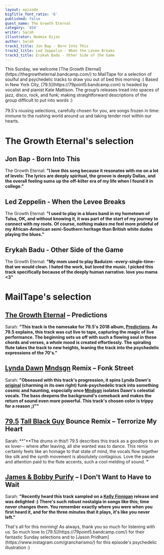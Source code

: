 ```yaml
---
layout: episode
bigTitle_font_ratio: '6'
published: false
guest_name: The Growth Eternal
category: '454'
writer: Sarah
illustrator: Noémie Dijon
author: Sarah
track1_title: Jon Bap - Born Into This
track2_title: Led Zeppelin - When the Levee Breaks
track3_title: Erykah Badu - Other Side of the Game
---
```

<p id="introduction">This Sunday, we welcome [The Growth Eternal](https://thegrowtheternal.bandcamp.com/) to MailTape for a selection of soulful and psychedelic tracks to draw you out of bed this morning :) Based in New York City, [79.5](https://79point5.bandcamp.com) is headed by vocalist and pianist Kate Mattison. The group’s releases tread into spaces of jazz, disco, rock, and funk; making straightforward descriptions of the group difficult to put into words :) 
<br><br>
79.5's rousing selections, carefully chosen for you, are songs frozen in time: immune to the rushing world around us and taking tender root within our hearts.</p>

# The Growth Eternal's selection

## Jon Bap - Born Into This
The Growth Eternal: **"**I love this song because it resonates with me on a lot of levels: The lyrics are deeply spiritual, the groove is deeply Dallas, and the overall feeling sums up the off-kilter era of my life when I found it in college.**"**

## Led Zeppelin - When the Levee Breaks
The Growth Eternal: **"**I used to play in a blues band in my hometown of Tulsa, OK, and without knowing it, it was part of the start of my journey to connect with my roots. Of course, nothing makes me feel more prideful of my African-American semi-Southern heritage than British white dudes playing the blues.**"**

## Erykah Badu - Other Side of the Game
The Growth Eternal: **"**My mom used to play Baduizm -every-single-time- that we would clean. I hated the work, but loved the music. I picked this track specifically because of the deeply human narrative. love you mama <3**"**

# MailTape's selection

## [The Growth Eternal](https://thegrowtheternal.bandcamp.com/)  – Predictions
Sarah: **"**This track is the namesake for 79.5's 2018 album, [Predictions](https://79point5.bandcamp.com/album/predictions). As 79.5 explains, this track was cut live to tape, capturing the magic of live performance. The beginning sets us off with such a flowing soul in these chords and verses, a whole mood is created effortlessly. The spiraling flute takes the track to new heights, leaning the track into the psychedelic expressions of the 70's.**"**

## [Lynda Dawn](https://lyndadawn.bandcamp.com/) [Mndsgn](https://mndsgn.bandcamp.com/) Remix – Fonk Street
Sarah: **"**Obsessed with this track's progression, it spins Lynda Dawn's [original](https://lyndadawn.bandcamp.com/album/at-first-light) (charming in its own right) funk-psychedelic track into something cosmic and haunting, especially once [Mndsgn](https://mndsgn.bandcamp.com/) isolates Dawn's celestial vocals. The bass deepens the background's comeback and makes the return of sound even more powerful. This track's chosen color is trippy for a reason ;)"**"**

## [79.5](https://79point5.bandcamp.com/) [Tall Black Guy](https://tallblackguy.bandcamp.com/?search_item_id=3287062061&search_item_type=b&search_match_part=%3F&search_page_id=1659098101&search_page_no=1&search_rank=2&search_sig=a0425670910d90f25c51b7cba90bc21b) Bounce Remix – Terrorize My Heart
Sarah: **"**The drums in this!! 79.5 describes this track as a goodbye to an ex lover-- where after leaving, all she wanted was to dance. This remix certainly feels like an homage to that state of mind, the vocals flow together like silk and the synth movement is absolutely contagious. Love the pause and attention paid to the flute accents, such a cool melding of sound. **"**

## [James & Bobby Purify](https://www.discogs.com/artist/391184-James-Bobby-Purify) – I Don't Want to Have to Wait
Sarah: **"**Recently heard this track sampled on a [Kelly Finnigan](https://kellyfinnigan.bandcamp.com/album/the-tales-people-tell) release and was delighted :) There's such robust nostalgia in songs like this; time never changes them. You remember exactly where you were when you first heard it, and for the three minutes that it plays, it's like you never left.**"**

<p id="outroduction">That's all for this morning! As always, thank you so much for listening with us. So much love to [79.5](https://79point5.bandcamp.com/) for their fantastic Sunday selections and to [Jason Pridham](https://www.instagram.com/grancharismo/) for this episode's psychedelic illustration :)</p>

